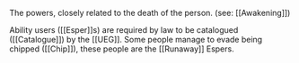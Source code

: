 The powers, closely related to the death of the person. (see: [[Awakening]])

Ability users ([[Esper]]s) are required by law to be catalogued ([[Catalogue]]) by the [[UEG]].
Some people manage to evade being chipped ([[Chip]]), these people are the [[Runaway]] Espers.
